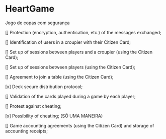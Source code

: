 # HeartGame
Jogo de copas com segurança

[] Protection (encryption, authentication, etc.) of the messages exchanged; 

[] Identification of users in a croupier with their Citizen Card;

[] Set up of sessions between players and a croupier (using the Citizen Card);

[] Set up of sessions between players (using the Citizen Card);

[] Agreement to join a table (using the Citizen Card);

[x] Deck secure distribution protocol;

[] Validation of the cards played during a game by each player;

[] Protest against cheating;

[x] Possibility of cheating; (SÓ UMA MANEIRA)

[] Game accounting agreements (using the Citizen Card) and storage of accounting receipts;
